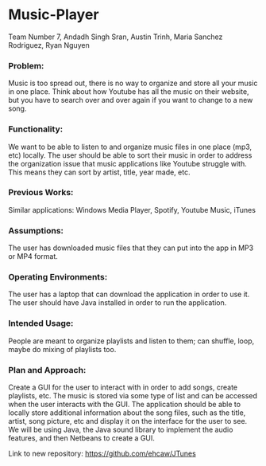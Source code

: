 # Music-Player
Team Number 7, Andadh Singh Sran, Austin Trinh, Maria Sanchez Rodriguez, Ryan Nguyen

### Problem: 
Music is too spread out, there is no way to organize and store all your music in one place. Think about how Youtube has all the music on their website, but you have to search over and over again if you want to change to a new song. 

### Functionality: 
We want to be able to listen to and organize music files in one place (mp3, etc) locally. 
The user should be able to sort their music in order to address the organization issue that music applications like Youtube struggle with. This means they can sort by artist, title, year made, etc. 

### Previous Works:
Similar applications: Windows Media Player, Spotify, Youtube Music, iTunes

### Assumptions: 
The user has downloaded music files that they can put into the app in MP3 or MP4 format. 

### Operating Environments: 
The user has a laptop that can download the application in order to use it. The user should have Java installed in order to run the application. 

### Intended Usage: 
People are meant to organize playlists and listen to them; can shuffle, loop, maybe do mixing of playlists too. 

### Plan and Approach:
Create a GUI for the user to interact with in order to add songs, create playlists, etc. The music is stored via some type of list and can be accessed when the user interacts with the GUI. The application should be able to locally store additional information about the song files, such as the title, artist, song picture, etc and display it on the interface for the user to see. We will be using Java, the Java sound library to implement the audio features, and then Netbeans to create a GUI. 

Link to new repository: https://github.com/ehcaw/JTunes
